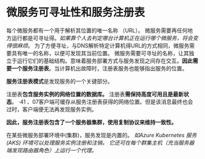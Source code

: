 # 微服务可寻址性和服务注册表

每个微服务都有一个用于解析其位置的唯一名称 （URL）。
微服务需要再任何地方运行都是可寻址得。*如果靠个人去判定哪台计算机正在运行哪个微服务，将会变得很麻烦*。
为了方便寻址，与DNS解析特定计算机得URL的方式相同，微服务需要具有唯一的名称，以便可发现其当前位置。
微服务需要可寻址的名称，让其独立于运行它们的基础结构。意味着服务部署方式与服务发现之间存在交互。**因此需要一个服务注册表**。当计算机出故障时，注册表服务也能够指出服务的位置。


**服务注册表模式**是发现服务的一个关键部分。

注册表**包含服务实例的网络位置的数据库。**
注册表**需保持高度可用且是最新状态**。
·41
、07客户端可缓存从服务注册表获得的网络位置。但是该消息最终也会过时，客户端便无法再发现服务实例。

**因此，服务注册表包含了一个服务器集群，使用复制协议来维持一致性。**

在某些微服务部署环境中(集群)，服务发现是内置的。
*如Azure Kubernetes 服务 (AKS) 环境可以处理服务实例注册和注销。 它还可在每个群集主机（充当服务器端发现路由器角色）上运行一个代理。*